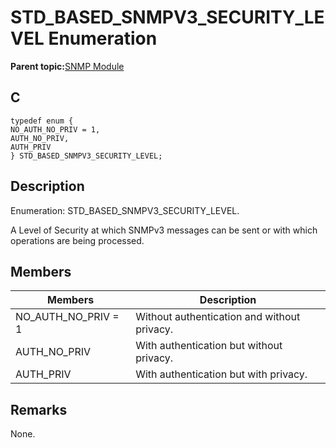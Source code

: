 # STD\_BASED\_SNMPV3\_SECURITY\_LEVEL Enumeration

**Parent topic:**[SNMP Module](GUID-7764E81C-8FC9-4B3E-8830-255BDE678AA0.md)

## C

```
typedef enum {
NO_AUTH_NO_PRIV = 1,
AUTH_NO_PRIV,
AUTH_PRIV
} STD_BASED_SNMPV3_SECURITY_LEVEL;
```

## Description

Enumeration: STD\_BASED\_SNMPV3\_SECURITY\_LEVEL.

A Level of Security at which SNMPv3 messages can be sent or with which operations are being processed.

## Members

|Members|Description|
|-------|-----------|
|NO\_AUTH\_NO\_PRIV = 1|Without authentication and without privacy.|
|AUTH\_NO\_PRIV|With authentication but without privacy.|
|AUTH\_PRIV|With authentication but with privacy.|

## Remarks

None.

